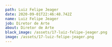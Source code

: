 ```yaml
---
path: Luiz Felipe Jeager
date: 2020-09-01T22:46:48.742Z
name: Luiz Felipe Jeager
job: Diretor de Arte
about: Diretor de Arte
black_image: /assets/17-luiz-felipe-jeager.png
image: /assets/17-luiz-felipe-jeager.png
---
```


